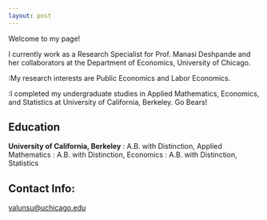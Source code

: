 ```yaml
---
layout: post
---
```


Welcome to my page! 

I currently work as a Research Specialist for Prof. Manasi Deshpande and her collaborators at the Department of Economics, University of Chicago.

:My research interests are Public Economics and Labor Economics. 

:I completed my undergraduate studies in Applied Mathematics, Economics, and Statistics at University of California, Berkeley. Go Bears!

## Education
__University of California, Berkeley__ 
  : A.B. with Distinction, Applied Mathematics
  : A.B. with Distinction, Economics
  : A.B. with Distinction, Statistics

## Contact Info:
   <yalunsu@uchicago.edu>
